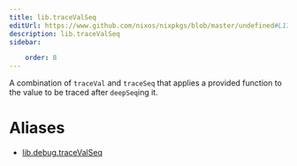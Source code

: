 ```yaml
---
title: lib.traceValSeq
editUrl: https://www.github.com/nixos/nixpkgs/blob/master/undefined#L171C5
description: lib.traceValSeq
sidebar:

    order: 8
---
```


A combination of `traceVal` and `traceSeq` that applies a
provided function to the value to be traced after `deepSeq`ing
it.


# Aliases

- [lib.debug.traceValSeq](/nix-doc-comments/reference/lib/debug/lib-debug-tracevalseq)


